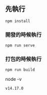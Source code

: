 ## 先執行
```
npm install
```

### 開發的時候執行
```
npm run serve
```

### 打包的時候執行
```
npm run build
```

node -v
```
v14.17.0
```
